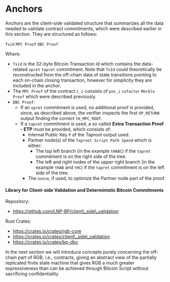 # Anchors

Anchors are the client-side validated structure that summarizes all the data needed to validate contract commitments, which were described earlier in this section. They are structured as follows:

`Txid` `MPC Proof` `DBC Proof`

Where:

* `Txid` is the 32-byte Bitcoin Transaction Id which contains the data-related `opret` `tapret` commitment. Note that `TxId` could theoretically be reconstructed from the off-chain data of state transitions pointing to each on-chain closing transaction, however for simplicity they are included in the anchor.
* The `MPC Proof` of the contract `c_i` consists of `pos_i` `cofactor` `Merkle Proof` which were described previously.
* `DBC Proof`:
  * If an `opret` commitment is used, no additional proof is provided, since, as described above, the verifier inspects the first `OP_RETURN` output finding the correct `tH_MPC_ROOT`.
  * If a `tapret` commitment is used, a so called **Extra Transaction Proof - ETP** must be provided, which consists of:
    * Internal Public Key `P` of the Taproot output used.
    * Partner node(s) of the `Taproot Script Path Spend` which is either:
      * The top left branch (in the example `tHABC`) if the `tapret` commitment is on the right side of the tree.
      * The left and right nodes of the upper right branch (in the example `tHAB` and `tHC`) if the `tapret` commitment is on the left side of the tree.
    * The `nonce`, if used, to optimize the Partner node part of the proof.

#### Library for Client-side Validation and Deterministic Bitcoin Commitments

Repository:

* https://github.com/LNP-BP/client\_side\_validation

Rust Crates:

* https://crates.io/crates/rgb-core
* https://crates.io/crates/client\_side\_validation
* https://crates.io/crates/bp-dbc

In the next section we will introduce concepts purely concerning the off-chain part of RGB, i.e., contracts, giving an abstract view of the partially replicated finite state machine that gives RGB a much greater expressiveness than can be achieved through Bitcoin Script without sacrificing confidentiality
